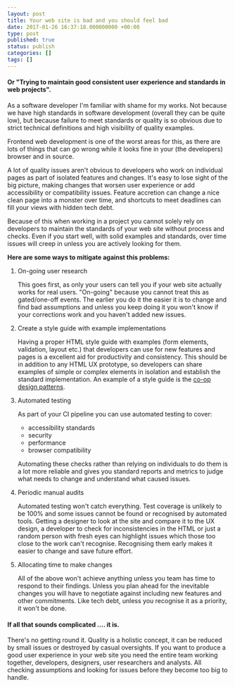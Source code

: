 ```yaml
---
layout: post
title: Your web site is bad and you should feel bad
date: 2017-01-26 16:37:18.000000000 +00:00
type: post
published: true
status: publish
categories: []
tags: []
---
```

#### Or "Trying to maintain good consistent user experience and standards in web projects".

As a software developer I'm familiar with shame for my works. Not because we have high standards in software development (overall they can be quite low), but because failure to meet standards or quality is so obvious due to strict technical definitions and high visibility of quality examples.

Frontend web development is one of the worst areas for this, as there are lots of things that can go wrong while it looks fine in your (the developers) browser and in source.

A lot of quality issues aren't obvious to developers who work on individual pages as part of isolated features and changes. It's easy to lose sight of the big picture, making changes that worsen user experience or add accessibility or compatibility issues. Feature accretion can change a nice clean page into a monster over time, and shortcuts to meet deadlines can fill your views with hidden tech debt.

Because of this when working in a project you cannot solely rely on developers to maintain the standards of your web site without process and checks. Even if you start well, with solid examples and standards, over time issues will creep in unless you are actively looking for them.

**Here are some ways to mitigate against this problems:**

1. On-going user research

    This goes first, as only your users can tell you if your web site actually works for real users. "On-going" because you cannot treat this as gated/one-off events. The earlier you do it the easier it is to change and find bad assumptions and unless you keep doing it you won't know if your corrections work and you haven't added new issues.

2. Create a style guide with example implementations

    Having a proper HTML style guide with examples (form elements, validation, layout etc.) that developers can use for new features and pages is a excellent aid for productivity and consistency. This should be in addition to any HTML UX prototype, so developers can share examples of simple or complex elements in isolation and establish the standard implementation. An example of a style guide is the [co-op design patterns](https://coop-design-manual.herokuapp.com/patterns/index.html).

3. Automated testing

    As part of your CI pipeline you can use automated testing to cover:
      - accessibility standards
      - security
      - performance
      - browser compatibility

    Automating these checks rather than relying on individuals to do them is a lot more reliable and gives you standard reports and metrics to judge what needs to change and understand what caused issues.

4. Periodic manual audits

    Automated testing won't catch everything. Test coverage is unlikely to be 100% and some issues cannot be found or recognised by automated tools. Getting a designer to look at the site and compare it to the UX design, a developer to check for inconsistencies in the HTML or just a random person with fresh eyes can highlight issues which those too close to the work can't recognise. Recognising them early makes it easier to change and save future effort.

5. Allocating time to make changes

    All of the above won't achieve anything unless you team has time to respond to their findings. Unless you plan ahead for the inevitable changes you will have to negotiate against including new features and other commitments. Like tech debt, unless you recognise it as a priority, it won't be done.

#### If all that sounds complicated .... it is.

There's no getting round it. Quality is a holistic concept, it can be reduced by small issues or destroyed by casual oversights. If you want to produce a good user experience in your web site you need the entire team working together, developers, designers, user researchers and analysts. All checking assumptions and looking for issues before they become too big to handle.